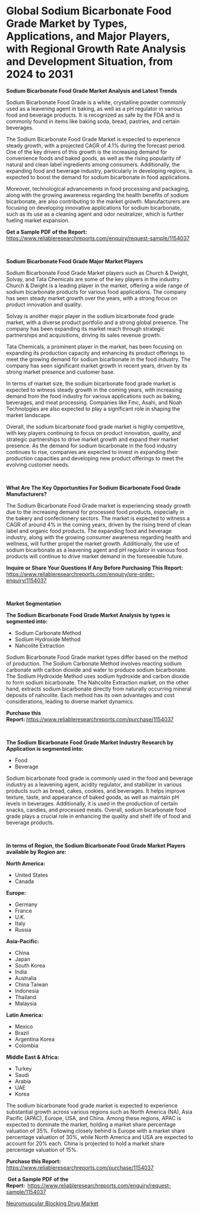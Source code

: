 <p><h1>Global Sodium Bicarbonate Food Grade Market by Types, Applications, and Major Players, with Regional Growth Rate Analysis and Development Situation, from 2024 to 2031</h1></p><p><strong>Sodium Bicarbonate Food Grade Market Analysis and Latest Trends</strong></p>
<p><p>Sodium Bicarbonate Food Grade is a white, crystalline powder commonly used as a leavening agent in baking, as well as a pH regulator in various food and beverage products. It is recognized as safe by the FDA and is commonly found in items like baking soda, bread, pastries, and certain beverages.</p><p>The Sodium Bicarbonate Food Grade Market is expected to experience steady growth, with a projected CAGR of 4.1% during the forecast period. One of the key drivers of this growth is the increasing demand for convenience foods and baked goods, as well as the rising popularity of natural and clean label ingredients among consumers. Additionally, the expanding food and beverage industry, particularly in developing regions, is expected to boost the demand for sodium bicarbonate in food applications.</p><p>Moreover, technological advancements in food processing and packaging, along with the growing awareness regarding the health benefits of sodium bicarbonate, are also contributing to the market growth. Manufacturers are focusing on developing innovative applications for sodium bicarbonate, such as its use as a cleaning agent and odor neutralizer, which is further fueling market expansion.</p></p>
<p><strong>Get a Sample PDF of the Report:&nbsp;</strong> <a href="https://www.reliableresearchreports.com/enquiry/request-sample/1154037">https://www.reliableresearchreports.com/enquiry/request-sample/1154037</a></p>
<p>&nbsp;</p>
<p><strong>Sodium Bicarbonate Food Grade Major Market Players</strong></p>
<p><p>Sodium Bicarbonate Food Grade Market players such as Church & Dwight, Solvay, and Tata Chemicals are some of the key players in the industry. Church & Dwight is a leading player in the market, offering a wide range of sodium bicarbonate products for various food applications. The company has seen steady market growth over the years, with a strong focus on product innovation and quality.</p><p>Solvay is another major player in the sodium bicarbonate food grade market, with a diverse product portfolio and a strong global presence. The company has been expanding its market reach through strategic partnerships and acquisitions, driving its sales revenue growth.</p><p>Tata Chemicals, a prominent player in the market, has been focusing on expanding its production capacity and enhancing its product offerings to meet the growing demand for sodium bicarbonate in the food industry. The company has seen significant market growth in recent years, driven by its strong market presence and customer base.</p><p>In terms of market size, the sodium bicarbonate food grade market is expected to witness steady growth in the coming years, with increasing demand from the food industry for various applications such as baking, beverages, and meat processing. Companies like Fmc, Asahi, and Noah Technologies are also expected to play a significant role in shaping the market landscape.</p><p>Overall, the sodium bicarbonate food grade market is highly competitive, with key players continuing to focus on product innovation, quality, and strategic partnerships to drive market growth and expand their market presence. As the demand for sodium bicarbonate in the food industry continues to rise, companies are expected to invest in expanding their production capacities and developing new product offerings to meet the evolving customer needs.</p></p>
<p>&nbsp;</p>
<p><strong>What Are The Key Opportunities For Sodium Bicarbonate Food Grade Manufacturers?</strong></p>
<p><p>The Sodium Bicarbonate Food Grade market is experiencing steady growth due to the increasing demand for processed food products, especially in the bakery and confectionery sectors. The market is expected to witness a CAGR of around 4% in the coming years, driven by the rising trend of clean label and organic food products. The expanding food and beverage industry, along with the growing consumer awareness regarding health and wellness, will further propel the market growth. Additionally, the use of sodium bicarbonate as a leavening agent and pH regulator in various food products will continue to drive market demand in the foreseeable future.</p></p>
<p><strong>Inquire or Share Your Questions If Any Before Purchasing This Report:</strong> <a href="https://www.reliableresearchreports.com/enquiry/pre-order-enquiry/1154037">https://www.reliableresearchreports.com/enquiry/pre-order-enquiry/1154037</a></p>
<p>&nbsp;</p>
<p><strong>Market Segmentation</strong></p>
<p><strong>The Sodium Bicarbonate Food Grade Market Analysis by types is segmented into:</strong></p>
<p><ul><li>Sodium Carbonate Method</li><li>Sodium Hydroxide Method</li><li>Nahcolite Extraction</li></ul></p>
<p><p>Sodium Bicarbonate Food Grade market types differ based on the method of production. The Sodium Carbonate Method involves reacting sodium carbonate with carbon dioxide and water to produce sodium bicarbonate. The Sodium Hydroxide Method uses sodium hydroxide and carbon dioxide to form sodium bicarbonate. The Nahcolite Extraction market, on the other hand, extracts sodium bicarbonate directly from naturally occurring mineral deposits of nahcolite. Each method has its own advantages and cost considerations, leading to diverse market dynamics.</p></p>
<p><strong>Purchase this Report:&nbsp;</strong><a href="https://www.reliableresearchreports.com/purchase/1154037">https://www.reliableresearchreports.com/purchase/1154037</a></p>
<p>&nbsp;</p>
<p><strong>The Sodium Bicarbonate Food Grade Market Industry Research by Application is segmented into:</strong></p>
<p><ul><li>Food</li><li>Beverage</li></ul></p>
<p><p>Sodium bicarbonate food grade is commonly used in the food and beverage industry as a leavening agent, acidity regulator, and stabilizer in various products such as bread, cakes, cookies, and beverages. It helps improve texture, taste, and appearance of baked goods, as well as maintain pH levels in beverages. Additionally, it is used in the production of certain snacks, candies, and processed meats. Overall, sodium bicarbonate food grade plays a crucial role in enhancing the quality and shelf life of food and beverage products.</p></p>
<p>&nbsp;</p>
<p><strong>In terms of Region, the Sodium Bicarbonate Food Grade Market Players available by Region are:</strong></p>
<p>
    <p> <strong> North America: </strong>
        <ul>
            <li>United States</li>
            <li>Canada</li>
        </ul>
        </p> 
    <p> <strong> Europe: </strong>
        <ul>
            <li>Germany</li>
            <li>France</li>
            <li>U.K.</li>
            <li>Italy</li>
            <li>Russia</li>
        </ul>
        </p> 
    <p> <strong> Asia-Pacific: </strong>
        <ul>
            <li>China</li>
            <li>Japan</li>
            <li>South Korea</li>
            <li>India</li>
            <li>Australia</li>
            <li>China Taiwan</li>
            <li>Indonesia</li>
            <li>Thailand</li>
            <li>Malaysia</li>
        </ul>
        </p> 
    <p> <strong> Latin America: </strong>
        <ul>
            <li>Mexico</li>
            <li>Brazil</li>
            <li>Argentina Korea</li>
            <li>Colombia</li>
        </ul>
        </p> 
    <p> <strong> Middle East & Africa: </strong>
        <ul>
            <li>Turkey</li>
            <li>Saudi</li>
            <li>Arabia</li>
            <li>UAE</li>
            <li>Korea</li>
        </ul>
    </p>
    </p>
<p><p>The sodium bicarbonate food grade market is expected to experience substantial growth across various regions such as North America (NA), Asia Pacific (APAC), Europe, USA, and China. Among these regions, APAC is expected to dominate the market, holding a market share percentage valuation of 35%. Following closely behind is Europe with a market share percentage valuation of 30%, while North America and USA are expected to account for 20% each. China is projected to hold a market share percentage valuation of 15%.</p></p>
<p><strong>Purchase this Report: </strong><a href="https://www.reliableresearchreports.com/purchase/1154037">https://www.reliableresearchreports.com/purchase/1154037</a></p>
<p>&nbsp;<strong>Get a Sample PDF of the Report:&nbsp;&nbsp;</strong><a href="https://www.reliableresearchreports.com/enquiry/request-sample/1154037">https://www.reliableresearchreports.com/enquiry/request-sample/1154037</a></p>
<p><strong></strong></p>
<p><p><a href="https://acidic-farm-354.notion.site/Neuromuscular-Blocking-Drug-Market-Size-Share-Trends-Analysis-Report-By-Material-By-Type-By-End-5c25fabca9534c0c8f02048718cba239">Neuromuscular Blocking Drug Market</a></p></p>